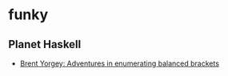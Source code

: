 # funky

## Planet Haskell
- [Brent Yorgey: Adventures in enumerating balanced brackets](https://byorgey.wordpress.com/2016/10/25/adventures-in-enumerating-balanced-brackets/)


